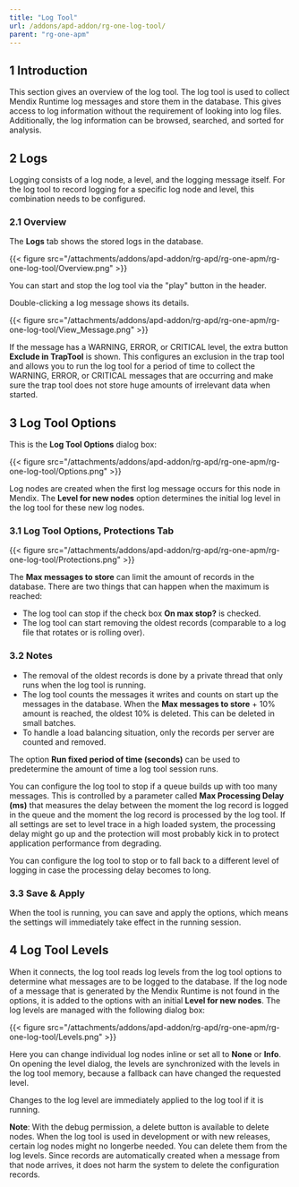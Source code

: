```yaml
---
title: "Log Tool"
url: /addons/apd-addon/rg-one-log-tool/
parent: "rg-one-apm"
---
```


## 1 Introduction

This section gives an overview of the log tool. The log tool is used to collect Mendix Runtime log messages and store them in the database. This gives access to log information without the requirement of looking into log files. Additionally, the log information can be browsed, searched, and sorted for analysis.

## 2 Logs

Logging consists of a log node, a level, and the logging message itself. For the log tool to record logging for a specific log node and level, this combination needs to be configured.

### 2.1 Overview

The **Logs** tab shows the stored logs in the database.

 {{< figure src="/attachments/addons/apd-addon/rg-apd/rg-one-apm/rg-one-log-tool/Overview.png" >}}

You can start and stop the log tool via the "play" button in the header.

Double-clicking a log message shows its details.

 {{< figure src="/attachments/addons/apd-addon/rg-apd/rg-one-apm/rg-one-log-tool/View_Message.png" >}}

If the message has a WARNING, ERROR, or CRITICAL level, the extra button **Exclude in TrapTool** is shown. This configures an exclusion in the trap tool and allows you to run the log tool for a period of time to collect the WARNING, ERROR, or CRITICAL messages that are occurring and make sure the trap tool does not store huge amounts of irrelevant data when started.

## 3 Log Tool Options

This is the **Log Tool Options** dialog box:

{{< figure src="/attachments/addons/apd-addon/rg-apd/rg-one-apm/rg-one-log-tool/Options.png" >}}

Log nodes are created when the first log message occurs for this node in Mendix. The **Level for new nodes** option determines the initial log level in the log tool for these new log nodes.

### 3.1 Log Tool Options, Protections Tab

{{< figure src="/attachments/addons/apd-addon/rg-apd/rg-one-apm/rg-one-log-tool/Protections.png" >}}

The **Max messages to store** can limit the amount of records in the database. There are two things that can happen when the maximum is reached:

* The log tool can stop if the check box **On max stop?** is checked.
* The log tool can start removing the oldest records (comparable to a log file that rotates or is rolling over).

### 3.2 Notes

* The removal of the oldest records is done by a private thread that only runs when the log tool is running.
* The log tool counts the messages it writes and counts on start up the messages in the database. When the **Max messages to store** + 10% amount is reached, the oldest 10% is deleted. This can be deleted in small batches.
* To handle a load balancing situation, only the records per server are counted and removed.

The option **Run fixed period of time (seconds)** can be used to predetermine the amount of time a log tool session runs.

You can configure the log tool to stop if a queue builds up with too many messages. This is controlled by a parameter called **Max Processing Delay (ms)** that measures the delay between the moment the log record is logged in the queue and the moment the log record is processed by the log tool. If all settings are set to level trace in a high loaded system, the processing delay might go up and the protection will most probably kick in to protect application performance from degrading.

You can configure the log tool to stop or to fall back to a different level of logging in case the processing delay becomes to long.

### 3.3 Save & Apply

When the tool is running, you can save and apply the options, which means the settings will immediately take effect in the running session.

## 4 Log Tool Levels

When it connects, the log tool reads log levels from the log tool options to determine what messages are to be logged to the database. If the log node of a message that is generated by the Mendix Runtime is not found in the options, it is added to the options with an initial **Level for new nodes**. The log levels are managed with the following 
dialog box:

{{< figure src="/attachments/addons/apd-addon/rg-apd/rg-one-apm/rg-one-log-tool/Levels.png" >}}

Here you can change individual log nodes inline or set all to **None** or **Info**. 
On opening the level dialog, the levels are synchronized with the levels in the log tool memory, because a fallback can have changed the requested level.

Changes to the log level are immediately applied to the log tool if it is running.

**Note**: With the debug permission, a delete button is available to delete nodes. When the log tool is used in development or with new releases, certain log nodes might no longerbe needed. You can delete them from the log levels. Since records are automatically created when a message from that node arrives, it does not harm the system to delete the configuration records.